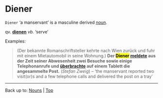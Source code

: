 # Diener

`Diener` ‘a manservant’ is a masculine derived [noun](../../index.md).

qv. **[dienen](../../../verbs/d/di/dienen.md)** *vb.* ‘serve’

Examples:

> (Der bekannte Romanschriftsteller kehrte nach Wien zurück und fuhr mit einem Mietautomobil in seine Wohnung.) **Der <mark>Diener</mark> [meldete](../../../verbs/m/me/melden.md) aus der Zeit seiner Abwesenheit zwei Besuche sowie einige Telephonanrufe und [überbrachte](../../../verbs/ue/ueb/ueberbringen.md) auf einem Tablett die angesammelte Post.** (*Stefan Zweig*) – ‘the manservant reported two visit(or)s and a few telephone calls and delivered the post on a tray’

----

Back up to: [Nouns](../../index.md) | [Top](../../../index.md)
